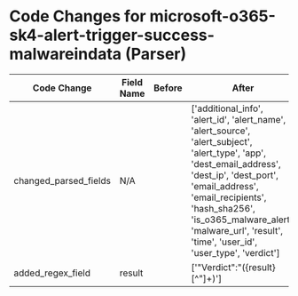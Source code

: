 # Code Changes for microsoft-o365-sk4-alert-trigger-success-malwareindata (Parser)

| Code Change | Field Name | Before | After |
|-------------|------------|--------|-------|
| changed_parsed_fields | N/A |  | ['additional_info', 'alert_id', 'alert_name', 'alert_source', 'alert_subject', 'alert_type', 'app', 'dest_email_address', 'dest_ip', 'dest_port', 'email_address', 'email_recipients', 'hash_sha256', 'is_o365_malware_alert', 'malware_url', 'result', 'time', 'user_id', 'user_type', 'verdict'] |
| added_regex_field | result |  | ['"Verdict":"({result}[^"]+)'] |